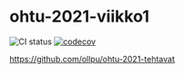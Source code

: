 # ohtu-2021-viikko1

![CI status](https://github.com/ollpu/ohtu-2021-viikko1/workflows/CI/badge.svg)
[![codecov](https://codecov.io/gh/ollpu/ohtu-2021-viikko1/branch/main/graph/badge.svg?token=67YehprD7k)](https://codecov.io/gh/ollpu/ohtu-2021-viikko1)

https://github.com/ollpu/ohtu-2021-tehtavat
